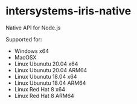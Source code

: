 <h1>intersystems-iris-native</h1>

Native API for Node.js

Supported for:
<ul>
<li>Windows x64</li>
<li>MacOSX</li>
<li>Linux Ubunutu 20.04 x64</li>
<li>Linux Ubunutu 20.04 ARM64</li>
<li>Linux Ubunutu 18.04 x64</li>
<li>Linux Ubunutu 18.04 ARM64</li>
<li>Linux Red Hat 8 x64</li>
<li>Linux Red Hat 8 ARM64</li>
</ul>